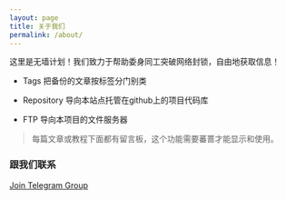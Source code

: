 ```yaml
---
layout: page
title: 关于我们
permalink: /about/
---
```


这里是无墙计划！我们致力于帮助委身同工突破网络封锁，自由地获取信息！

- Tags 把备份的文章按标签分门别类

- Repository 导向本站点托管在github上的项目代码库

- FTP 导向本项目的文件服务器


> 每篇文章或教程下面都有留言板，这个功能需要蕃蔷才能显示和使用。

### 跟我们联系

[Join Telegram Group](https://t.me/joinchat/GYHAFRDtRk80uEXRtuoR3w)